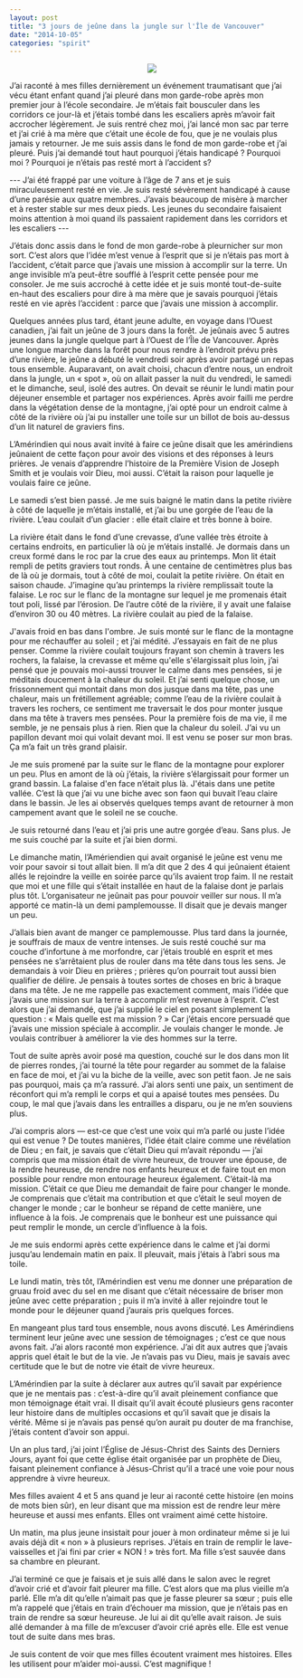 ```yaml
---
layout: post
title: "3 jours de jeûne dans la jungle sur l'Île de Vancouver"
date: "2014-10-05"
categories: "spirit"
---
```


<center>
	<img src="{{site.baseurl}}/assets/figures/amy-tran-8036.png" >
</center>

J’ai raconté à mes filles dernièrement un événement traumatisant que j’ai vécu étant enfant quand j’ai pleuré dans mon garde-robe après mon premier jour à l’école secondaire. Je m’étais fait bousculer dans les corridors ce jour-là et j’étais tombé dans les escaliers après m’avoir fait accrocher légèrement. Je suis rentré chez moi, j’ai lancé mon sac par terre et j’ai crié à ma mère que c’était une école de fou, que je ne voulais plus jamais y retourner. Je me suis assis dans le fond de mon garde-robe et j’ai pleuré. Puis j’ai demandé tout haut pourquoi j’étais handicapé ? Pourquoi moi ? Pourquoi je n’étais pas resté mort à l’accident s?

--- J’ai été frappé par une voiture à l’âge de 7 ans et je suis miraculeusement resté en vie. Je suis resté sévèrement handicapé à cause d’une parésie aux quatre membres. J’avais beaucoup de misère à marcher et à rester stable sur mes deux pieds. Les jeunes du secondaire faisaient moins attention à moi quand ils passaient rapidement dans les corridors et les escaliers ---

J’étais donc assis dans le fond de mon garde-robe à pleurnicher sur mon sort. C’est alors que l’idée m’est venue à l’esprit que si je n’étais pas mort à l’accident, c’était parce que j’avais une mission à accomplir sur la terre. Un ange invisible m’a peut-être soufflé à l’esprit cette pensée pour me consoler. Je me suis accroché à cette idée et je suis monté tout-de-suite en-haut des escaliers pour dire à ma mère que je savais pourquoi j’étais resté en vie après l’accident : parce que j’avais une mission à accomplir.

Quelques années plus tard, étant jeune adulte, en voyage dans l’Ouest canadien, j’ai fait un jeûne de 3 jours dans la forêt. Je jeûnais avec 5 autres jeunes dans la jungle quelque part à l’Ouest de l’Île de Vancouver. Après une longue marche dans la forêt pour nous rendre à l’endroit prévu près d’une rivière, le jeûne a débuté le vendredi soir après avoir partagé un repas tous ensemble. Auparavant, on avait choisi, chacun d’entre nous, un endroit dans la jungle, un « spot », où on allait passer la nuit du vendredi, le samedi et le dimanche, seul, isolé des autres. On devait se réunir le lundi matin pour déjeuner ensemble et partager nos expériences. Après avoir failli me perdre dans la végétation dense de la montagne, j’ai opté pour un endroit calme à côté de la rivière où j’ai pu installer une toile sur un billot de bois au-dessus d’un lit naturel de graviers fins.

L’Amérindien qui nous avait invité à faire ce jeûne disait que les amérindiens jeûnaient de cette façon pour avoir des visions et des réponses à leurs prières. Je venais d’apprendre l’histoire de la Première Vision de Joseph Smith et je voulais voir Dieu, moi aussi. C’était la raison pour laquelle je voulais faire ce jeûne.

Le samedi s’est bien passé. Je me suis baigné le matin dans la petite rivière à côté de laquelle je m’étais installé, et j’ai bu une gorgée de l’eau de la rivière. L’eau coulait d’un glacier : elle était claire et très bonne à boire.

La rivière était dans le fond d’une crevasse, d’une vallée très étroite à certains endroits, en particulier là où je m’étais installé. Je dormais dans un creux formé dans le roc par la crue des eaux au printemps. Mon lit était rempli de petits graviers tout ronds. À une centaine de centimètres plus bas de là où je dormais, tout à côté de moi, coulait la petite rivière. On était en saison chaude. J’imagine qu’au printemps la rivière remplissait toute la falaise. Le roc sur le flanc de la montagne sur lequel je me promenais était tout poli, lissé par l’érosion. De l’autre côté de la rivière, il y avait une falaise d’environ 30 ou 40 mètres. La rivière coulait au pied de la falaise.

J'avais froid en bas dans l'ombre. Je suis monté sur le flanc de la montagne pour me réchauffer au soleil ; et j’ai médité. J’essayais en fait de ne plus penser. Comme la rivière coulait toujours frayant son chemin à travers les rochers, la falaise, la crevasse et même qu'elle s'élargissait plus loin, j’ai pensé que je pouvais moi-aussi trouver le calme dans mes pensées, si je méditais doucement à la chaleur du soleil. Et j’ai senti quelque chose, un frissonnement qui montait dans mon dos jusque dans ma tête, pas une chaleur, mais un frétillement agréable; comme l’eau de la rivière coulait à travers les rochers, ce sentiment me traversait le dos pour monter jusque dans ma tête à travers mes pensées. Pour la première fois de ma vie, il me semble, je ne pensais plus à rien. Rien que la chaleur du soleil. J’ai vu un papillon devant moi qui volait devant moi. Il est venu se poser sur mon bras. Ça m’a fait un très grand plaisir.

Je me suis promené par la suite sur le flanc de la montagne pour explorer un peu. Plus en amont de là où j’étais, la rivière s’élargissait pour former un grand bassin. La falaise d'en face n’était plus là. J'étais dans une petite vallée. C’est là que j’ai vu une biche avec son faon qui buvait l’eau claire dans le bassin. Je les ai observés quelques temps avant de retourner à mon campement avant que le soleil ne se couche.

Je suis retourné dans l’eau et j’ai pris une autre gorgée d’eau. Sans plus. Je me suis couché par la suite et j’ai bien dormi.

Le dimanche matin, l’Amériendien qui avait organisé le jeûne est venu me voir pour savoir si tout allait bien. Il m’a dit que 2 des 4 qui jeûnaient étaient allés le rejoindre la veille en soirée parce qu’ils avaient trop faim. Il ne restait que moi et une fille qui s’était installée en haut de la falaise dont je parlais plus tôt. L’organisateur ne jeûnait pas pour pouvoir veiller sur nous. Il m’a apporté ce matin-là un demi pamplemousse. Il disait que je devais manger un peu.

J’allais bien avant de manger ce pamplemousse. Plus tard dans la journée, je souffrais de maux de ventre intenses. Je suis resté couché sur ma couche d’infortune à me morfondre, car j’étais troublé en esprit et mes pensées ne s’arrêtaient plus de rouler dans ma tête dans tous les sens. Je demandais à voir Dieu en prières ; prières qu’on pourrait tout aussi bien qualifier de délire. Je pensais à toutes sortes de choses en bric à braque dans ma tête. Je ne me rappelle pas exactement comment, mais l’idée que j’avais une mission sur la terre à accomplir m’est revenue à l’esprit. C’est alors que j’ai demandé, que j’ai supplié le ciel en posant simplement la question : « Mais quelle est ma mission ? » Car j’étais encore persuadé que j’avais une mission spéciale à accomplir. Je voulais changer le monde. Je voulais contribuer à améliorer la vie des hommes sur la terre.

Tout de suite après avoir posé ma question, couché sur le dos dans mon lit de pierres rondes, j’ai tourné la tête pour regarder au sommet de la falaise en face de moi, et j’ai vu la biche de la veille, avec son petit faon. Je ne sais pas pourquoi, mais ça m’a rassuré. J’ai alors senti une paix, un sentiment de réconfort qui m’a rempli le corps et qui a apaisé toutes mes pensées. Du coup, le mal que j’avais dans les entrailles a disparu, ou je ne m’en souviens plus.

J’ai compris alors — est-ce que c’est une voix qui m’a parlé ou juste l’idée qui est venue ? De toutes manières, l’idée était claire comme une révélation de Dieu ; en fait, je savais que c’était Dieu qui m’avait répondu — j’ai compris que ma mission était de vivre heureux, de trouver une épouse, de la rendre heureuse, de rendre nos enfants heureux et de faire tout en mon possible pour rendre mon entourage heureux également. C’était-là ma mission. C’était ce que Dieu me demandait de faire pour changer le monde. Je comprenais que c’était ma contribution et que c’était le seul moyen de changer le monde ; car le bonheur se répand de cette manière, une influence à la fois. Je comprenais que le bonheur est une puissance qui peut remplir le monde, un cercle d’influence à la fois.

Je me suis endormi après cette expérience dans le calme et j’ai dormi jusqu’au lendemain matin en paix. Il pleuvait, mais j’étais à l’abri sous ma toile.

Le lundi matin, très tôt, l’Amérindien est venu me donner une préparation de gruau froid avec du sel en me disant que c’était nécessaire de briser mon jeûne avec cette préparation ; puis il m’a invité à aller rejoindre tout le monde pour le déjeuner quand j’aurais pris quelques forces.

En mangeant plus tard tous ensemble, nous avons discuté. Les Amérindiens terminent leur jeûne avec une session de témoignages ; c’est ce que nous avons fait. J’ai alors raconté mon expérience. J’ai dit aux autres que j’avais appris quel était le but de la vie. Je n’avais pas vu Dieu, mais je savais avec certitude que le but de notre vie était de vivre heureux.

L’Amérindien par la suite à déclarer aux autres qu’il savait par expérience que je ne mentais pas : c’est-à-dire qu’il avait pleinement confiance que mon témoignage était vrai. Il disait qu’il avait écouté plusieurs gens raconter leur histoire dans de multiples occasions et qu’il savait que je disais la vérité. Même si je n’avais pas pensé qu’on aurait pu douter de ma franchise, j’étais content d’avoir son appui.

Un an plus tard, j’ai joint l’Église de Jésus-Christ des Saints des Derniers Jours, ayant foi que cette église était organisée par un prophète de Dieu, faisant pleinement confiance à Jésus-Christ qu’il a tracé une voie pour nous apprendre à vivre heureux.

Mes filles avaient 4 et 5 ans quand je leur ai raconté cette histoire (en moins de mots bien sûr), en leur disant que ma mission est de rendre leur mère heureuse et aussi mes enfants. Elles ont vraiment aimé cette histoire.

Un matin, ma plus jeune insistait pour jouer à mon ordinateur même si je lui avais déjà dit « non » à plusieurs reprises. J’étais en train de remplir le lave-vaisselles et j’ai fini par crier « NON ! » très fort. Ma fille s’est sauvée dans sa chambre en pleurant.

J’ai terminé ce que je faisais et je suis allé dans le salon avec le regret d’avoir crié et d’avoir fait pleurer ma fille. C’est alors que ma plus vieille m’a parlé. Elle m’a dit qu’elle n’aimait pas que je fasse pleurer sa sœur ; puis elle m’a rappelé que j’étais en train d’échouer ma mission, que je n’étais pas en train de rendre sa sœur heureuse. Je lui ai dit qu’elle avait raison. Je suis allé demander à ma fille de m’excuser d’avoir crié après elle. Elle est venue tout de suite dans mes bras.

Je suis content de voir que mes filles écoutent vraiment mes histoires. Elles les utilisent pour m’aider moi-aussi. C’est magnifique !
